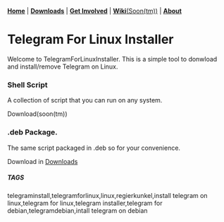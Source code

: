 
 [**Home**](https://regier.github.io/TelegramForLinuxInstaller/) | [**Downloads**](https://github.com/regier/TelegramForLinuxInstaller/releases) | [**Get Involved**](https://github.com/regier/TelegramForLinuxInstaller/issues) | [**Wiki**(Soon(tm))](https://github.com/regier/TelegramForLinuxInstaller/wiki) | [**About**](https://github.com/regier/TelegramForLinuxInstaller/blob/master/README.md)
# Telegram For Linux Installer
Welcome to TelegramForLinuxInstaller.
This is a simple tool to donwload and install/remove Telegram on Linux.

### Shell Script
A collection of script that you can run on any system.

Download(soon(tm))

### .deb Package.
The same script packaged in .deb so for your convenience.

Download in [Downloads](https://github.com/regier/TelegramForLinuxInstaller/releases)

##### TAGS
telegraminstall,telegramforlinux,linux,regierkunkel,install telegram on linux,telegram for linux,telegram installer,telegram for debian,telegramdebian,intall telegram on debian